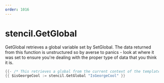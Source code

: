 ```yaml
---
order: 1016
---
```

<!-- Generated by tools/docgen. DO NOT EDIT. -->

# stencil.GetGlobal

GetGlobal retrieves a global variable set by SetGlobal. The data
returned from this function is unstructured so by averse to panics -
look at where it was set to ensure you're dealing with the proper type
of data that you think it is.

```go
{{- /* This retrieves a global from the current context of the template module repository */}}
{{ $isGeorgeCool := stencil.GetGlobal "IsGeorgeCool" }}
```

